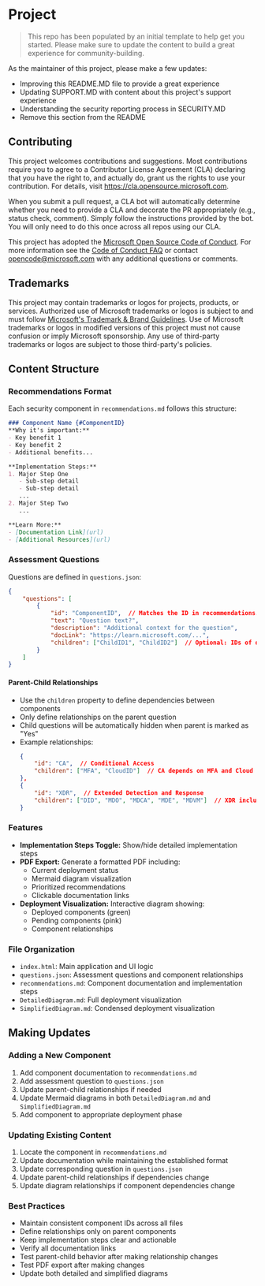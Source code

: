 # Project

> This repo has been populated by an initial template to help get you started. Please
> make sure to update the content to build a great experience for community-building.

As the maintainer of this project, please make a few updates:

- Improving this README.MD file to provide a great experience
- Updating SUPPORT.MD with content about this project's support experience
- Understanding the security reporting process in SECURITY.MD
- Remove this section from the README

## Contributing

This project welcomes contributions and suggestions.  Most contributions require you to agree to a
Contributor License Agreement (CLA) declaring that you have the right to, and actually do, grant us
the rights to use your contribution. For details, visit https://cla.opensource.microsoft.com.

When you submit a pull request, a CLA bot will automatically determine whether you need to provide
a CLA and decorate the PR appropriately (e.g., status check, comment). Simply follow the instructions
provided by the bot. You will only need to do this once across all repos using our CLA.

This project has adopted the [Microsoft Open Source Code of Conduct](https://opensource.microsoft.com/codeofconduct/).
For more information see the [Code of Conduct FAQ](https://opensource.microsoft.com/codeofconduct/faq/) or
contact [opencode@microsoft.com](mailto:opencode@microsoft.com) with any additional questions or comments.

## Trademarks

This project may contain trademarks or logos for projects, products, or services. Authorized use of Microsoft 
trademarks or logos is subject to and must follow 
[Microsoft's Trademark & Brand Guidelines](https://www.microsoft.com/en-us/legal/intellectualproperty/trademarks/usage/general).
Use of Microsoft trademarks or logos in modified versions of this project must not cause confusion or imply Microsoft sponsorship.
Any use of third-party trademarks or logos are subject to those third-party's policies.

## Content Structure

### Recommendations Format
Each security component in `recommendations.md` follows this structure:
```markdown
### Component Name {#ComponentID}
**Why it's important:**
- Key benefit 1
- Key benefit 2
- Additional benefits...

**Implementation Steps:**
1. Major Step One
   - Sub-step detail
   - Sub-step detail
   ...
2. Major Step Two
   ...

**Learn More:**
- [Documentation Link](url)
- [Additional Resources](url)
```

### Assessment Questions
Questions are defined in `questions.json`:
```json
{
    "questions": [
        {
            "id": "ComponentID",  // Matches the ID in recommendations.md
            "text": "Question text?",
            "description": "Additional context for the question",
            "docLink": "https://learn.microsoft.com/...",
            "children": ["ChildID1", "ChildID2"]  // Optional: IDs of dependent components
        }
    ]
}
```

#### Parent-Child Relationships
- Use the `children` property to define dependencies between components
- Only define relationships on the parent question
- Child questions will be automatically hidden when parent is marked as "Yes"
- Example relationships:
  ```json
  {
      "id": "CA",  // Conditional Access
      "children": ["MFA", "CloudID"]  // CA depends on MFA and Cloud Identity
  },
  {
      "id": "XDR",  // Extended Detection and Response
      "children": ["DID", "MDO", "MDCA", "MDE", "MDVM"]  // XDR includes multiple Defender products
  }
  ```

### Features
- **Implementation Steps Toggle:** Show/hide detailed implementation steps
- **PDF Export:** Generate a formatted PDF including:
  - Current deployment status
  - Mermaid diagram visualization
  - Prioritized recommendations
  - Clickable documentation links
- **Deployment Visualization:** Interactive diagram showing:
  - Deployed components (green)
  - Pending components (pink)
  - Component relationships

### File Organization
- `index.html`: Main application and UI logic
- `questions.json`: Assessment questions and component relationships
- `recommendations.md`: Component documentation and implementation steps
- `DetailedDiagram.md`: Full deployment visualization
- `SimplifiedDiagram.md`: Condensed deployment visualization

## Making Updates

### Adding a New Component
1. Add component documentation to `recommendations.md`
2. Add assessment question to `questions.json`
3. Update parent-child relationships if needed
4. Update Mermaid diagrams in both `DetailedDiagram.md` and `SimplifiedDiagram.md`
5. Add component to appropriate deployment phase

### Updating Existing Content
1. Locate the component in `recommendations.md`
2. Update documentation while maintaining the established format
3. Update corresponding question in `questions.json`
4. Update parent-child relationships if dependencies change
5. Update diagram relationships if component dependencies change

### Best Practices
- Maintain consistent component IDs across all files
- Define relationships only on parent components
- Keep implementation steps clear and actionable
- Verify all documentation links
- Test parent-child behavior after making relationship changes
- Test PDF export after making changes
- Update both detailed and simplified diagrams
